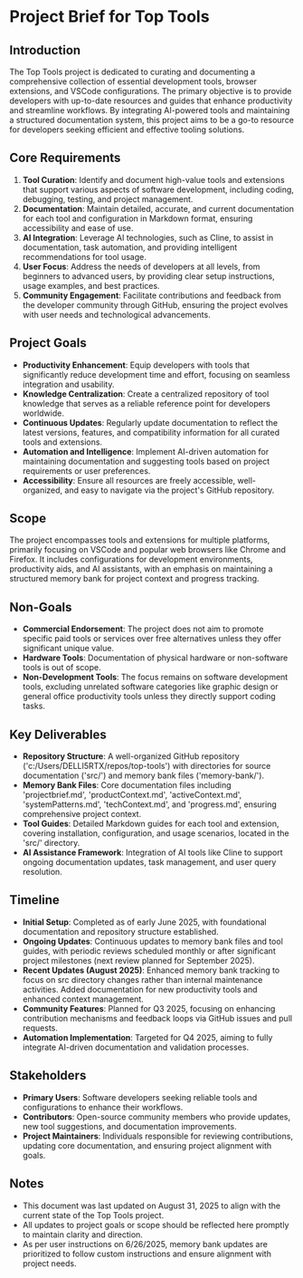 # Project Brief for Top Tools

## Introduction

The Top Tools project is dedicated to curating and documenting a comprehensive collection of essential development
tools, browser extensions, and VSCode configurations. The primary objective is to provide developers with up-to-date
resources and guides that enhance productivity and streamline workflows. By integrating AI-powered tools and maintaining
a structured documentation system, this project aims to be a go-to resource for developers seeking efficient and
effective tooling solutions.

## Core Requirements

1. **Tool Curation**: Identify and document high-value tools and extensions that support various aspects of software
   development, including coding, debugging, testing, and project management.
2. **Documentation**: Maintain detailed, accurate, and current documentation for each tool and configuration in Markdown
   format, ensuring accessibility and ease of use.
3. **AI Integration**: Leverage AI technologies, such as Cline, to assist in documentation, task automation, and
   providing intelligent recommendations for tool usage.
4. **User Focus**: Address the needs of developers at all levels, from beginners to advanced users, by providing clear
   setup instructions, usage examples, and best practices.
5. **Community Engagement**: Facilitate contributions and feedback from the developer community through GitHub, ensuring
   the project evolves with user needs and technological advancements.

## Project Goals

- **Productivity Enhancement**: Equip developers with tools that significantly reduce development time and effort,
  focusing on seamless integration and usability.
- **Knowledge Centralization**: Create a centralized repository of tool knowledge that serves as a reliable reference
  point for developers worldwide.
- **Continuous Updates**: Regularly update documentation to reflect the latest versions, features, and compatibility
  information for all curated tools and extensions.
- **Automation and Intelligence**: Implement AI-driven automation for maintaining documentation and suggesting tools
  based on project requirements or user preferences.
- **Accessibility**: Ensure all resources are freely accessible, well-organized, and easy to navigate via the project's
  GitHub repository.

## Scope

The project encompasses tools and extensions for multiple platforms, primarily focusing on VSCode and popular web
browsers like Chrome and Firefox. It includes configurations for development environments, productivity aids, and AI
assistants, with an emphasis on maintaining a structured memory bank for project context and progress tracking.

## Non-Goals

- **Commercial Endorsement**: The project does not aim to promote specific paid tools or services over free alternatives
  unless they offer significant unique value.
- **Hardware Tools**: Documentation of physical hardware or non-software tools is out of scope.
- **Non-Development Tools**: The focus remains on software development tools, excluding unrelated software categories
  like graphic design or general office productivity tools unless they directly support coding tasks.

## Key Deliverables

- **Repository Structure**: A well-organized GitHub repository ('c:/Users/DELLI5RTX/repos/top-tools') with directories
  for source documentation ('src/') and memory bank files ('memory-bank/').
- **Memory Bank Files**: Core documentation files including 'projectbrief.md', 'productContext.md', 'activeContext.md',
  'systemPatterns.md', 'techContext.md', and 'progress.md', ensuring comprehensive project context.
- **Tool Guides**: Detailed Markdown guides for each tool and extension, covering installation, configuration, and usage
  scenarios, located in the 'src/' directory.
- **AI Assistance Framework**: Integration of AI tools like Cline to support ongoing documentation updates, task
  management, and user query resolution.

## Timeline

- **Initial Setup**: Completed as of early June 2025, with foundational documentation and repository structure
  established.
- **Ongoing Updates**: Continuous updates to memory bank files and tool guides, with periodic reviews scheduled monthly
  or after significant project milestones (next review planned for September 2025).
- **Recent Updates (August 2025)**: Enhanced memory bank tracking to focus on src directory changes rather than internal
  maintenance activities. Added documentation for new productivity tools and enhanced context management.
- **Community Features**: Planned for Q3 2025, focusing on enhancing contribution mechanisms and feedback loops via
  GitHub issues and pull requests.
- **Automation Implementation**: Targeted for Q4 2025, aiming to fully integrate AI-driven documentation and validation
  processes.

## Stakeholders

- **Primary Users**: Software developers seeking reliable tools and configurations to enhance their workflows.
- **Contributors**: Open-source community members who provide updates, new tool suggestions, and documentation
  improvements.
- **Project Maintainers**: Individuals responsible for reviewing contributions, updating core documentation, and
  ensuring project alignment with goals.

## Notes

- This document was last updated on August 31, 2025 to align with the current state of the Top Tools project.
- All updates to project goals or scope should be reflected here promptly to maintain clarity and direction.
- As per user instructions on 6/26/2025, memory bank updates are prioritized to follow custom instructions and ensure
  alignment with project needs.
